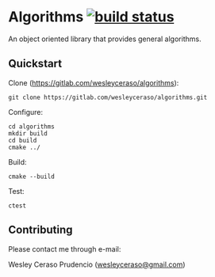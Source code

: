 # Algorithms [![build status](https://gitlab.com/ci/projects/20416/status.png?ref=master)](https://gitlab.com/ci/projects/20416?ref=master)

An object oriented library that provides general algorithms.

## Quickstart
Clone (https://gitlab.com/wesleyceraso/algorithms):

	git clone https://gitlab.com/wesleyceraso/algorithms.git

Configure:

	cd algorithms
	mkdir build
	cd build
	cmake ../

Build:

	cmake --build

Test:

    ctest

## Contributing

Please contact me through e-mail:

Wesley Ceraso Prudencio (wesleyceraso@gmail.com)
